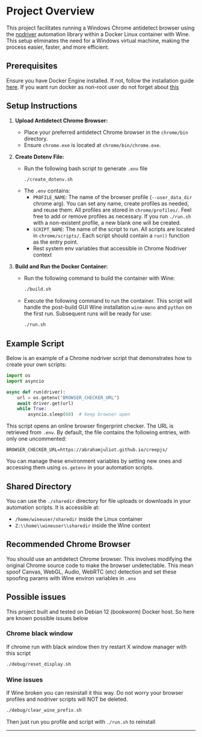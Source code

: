# Project Overview

This project facilitates running a Windows Chrome antidetect browser using the [nodriver](https://github.com/ultrafunkamsterdam/nodriver) automation library within a Docker Linux container with Wine. This setup eliminates the need for a Windows virtual machine, making the process easier, faster, and more efficient.

## Prerequisites

Ensure you have Docker Engine installed. If not, follow the installation guide [here](https://docs.docker.com/engine/install/). If you want run docker as non-root user do not forget about [this](https://docs.docker.com/engine/install/linux-postinstall/#manage-docker-as-a-non-root-user)

## Setup Instructions

1. **Upload Antidetect Chrome Browser:**
   - Place your preferred antidetect Chrome browser in the `chrome/bin` directory.
   - Ensure `chrome.exe` is located at `chrome/bin/chrome.exe`.

2. **Create Dotenv File:**
   - Run the following bash script to generate `.env` file
     ```bash
     ./create_dotenv.sh
     ```
   - The `.env` contains: 
     - `PROFILE_NAME`: The name of the browser profile (`--user_data_dir` chrome arg). You can set any name, create profiles as needed, and reuse them. All profiles are stored in `chrome/profiles/`. Feel free to add or remove profiles as necessary. If you run `./run.sh` with a non-existent profile, a new blank one will be created.
     - `SCRIPT_NAME`: The name of the script to run. All scripts are located in `chrome/scripts/`. Each script should contain a `run()` function as the entry point.
     - Rest system env variables that accessible in Chrome Nodriver context

2. **Build and Run the Docker Container:**
   - Run the following command to build the container with Wine:
     ```bash
     ./build.sh
     ```
   - Execute the following command to run the container. This script will handle the post-build GUI Wine installation `wine-mono` and `python` on the first run. Subsequent runs will be ready for use:
     ```bash
     ./run.sh 
     ```

## Example Script

Below is an example of a Chrome nodriver script that demonstrates how to create your own scripts:

```python
import os
import asyncio

async def run(driver):
    url = os.getenv("BROWSER_CHECKER_URL")
    await driver.get(url)
    while True: 
        asyncio.sleep(60)  # keep browser open
```

This script opens an online browser fingerprint checker. The URL is retrieved from `.env`. By default, the file contains the following entries, with only one uncommented:

```env
BROWSER_CHECKER_URL=https://abrahamjuliot.github.io/creepjs/
```

You can manage these environment variables by setting new ones and accessing them using `os.getenv` in your automation scripts.

## Shared Directory

You can use the `./sharedir` directory for file uploads or downloads in your automation scripts. It is accessible at:
- `/home/wineuser/sharedir` inside the Linux container
- `Z:\\home\\wineuser\\sharedir` inside the Wine context

## Recommended Chrome Browser

You should use an antidetect Chrome browser. This involves modifying the original Chrome source code to make the browser undetectable. This mean spoof Canvas, WebGL, Audio, WebRTC (etc) detection and set these spoofing params with Wine environ variables in `.env`

## Possible issues
This project built and tested on Debian 12 (bookworm) Docker host. So here are known possible issues below

### Chrome black window
If chrome run with black window then try restart X window manager with this script
```bash
./debug/reset_display.sh
```

### Wine issues
If Wine broken you can resinstall it this way. Do not worry your browser profiles and nodriver scripts will NOT be deleted.
```bash
./debug/clear_wine_prefix.sh
```
Then just run you profile and script with `./run.sh` to reinstall

---
